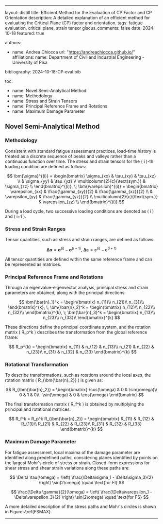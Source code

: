 ---
layout: distill
title: Efficient Method for the Evaluation of CP Factor and CP Orientation
description: A detailed explanation of an efficient method for evaluating the Critical Plane (CP) factor and orientation.
tags: fatigue evaluation, critical plane, strain tensor
giscus_comments: false
date: 2024-10-18
featured: true

authors:
  - name: Andrea Chiocca
    url: "https://andreachiocca.github.io/"
    affiliations:
      name: Department of Civil and Industrial Engineering - University of Pisa

bibliography: 2024-10-18-CP-eval.bib

toc:
  - name: Novel Semi-Analytical Method
  - name: Methodology
  - name: Stress and Strain Tensors
  - name: Principal Reference Frame and Rotations
  - name: Maximum Damage Parameter

## Novel Semi-Analytical Method

### Methodology

Consistent with standard fatigue assessment practices, load-time history is treated as a discrete sequence of peaks and valleys rather than a continuous function over time. The stress and strain tensors for the \( i \)-th loading condition are defined as follows:

$$
\bm{\sigma}^{(i)} =
\begin{bmatrix}
\sigma_{xx} & \tau_{xy} & \tau_{xz} \\
 & \sigma_{yy} & \tau_{yz} \\
 \multicolumn{2}{c}{\text{sym.}} & \sigma_{zz} \\
\end{bmatrix}^{(i)}, \;
\bm{\varepsilon}^{(i)} =
\begin{bmatrix}
\varepsilon_{xx} & \frac{\gamma_{xy}}{2} & \frac{\gamma_{xz}}{2} \\
& \varepsilon_{yy} & \frac{\gamma_{yz}}{2} \\
\multicolumn{2}{c}{\text{sym.}} & \varepsilon_{zz} \\
\end{bmatrix}^{(i)}
$$

During a load cycle, two successive loading conditions are denoted as \( i \) and \( i+1 \).

### Stress and Strain Ranges

Tensor quantities, such as stress and strain ranges, are defined as follows:

$$
\bm{\Delta \sigma} = \bm{\sigma}^{(i)} - \bm{\sigma}^{(i+1)}, \: \bm{\Delta \varepsilon} = \bm{\varepsilon}^{(i)} - \bm{\varepsilon}^{(i+1)}
$$

All tensor quantities are defined within the same reference frame and can be represented as matrices.

### Principal Reference Frame and Rotations

Through an eigenvalue-eigenvector analysis, principal stress and strain parameters are obtained, along with the principal directions:

$$
\bm{\bar{n}_1}^k =
\begin{bmatrix}
n_{11}\\
n_{21}\\
n_{31}\\
\end{bmatrix}^{k}, \;
\bm{\bar{n}_2}^k =
\begin{bmatrix}
n_{12}\\
n_{22}\\
n_{32}\\
\end{bmatrix}^{k}, \;
\bm{\bar{n}_3}^k =
\begin{bmatrix}
n_{13}\\
n_{23}\\
n_{33}\\
\end{bmatrix}^{k}
$$

These directions define the principal coordinate system, and the rotation matrix \( R_p^k \) describes the transformation from the global reference frame:

$$
R_p^{k} =
\begin{bmatrix}
n_{11} & n_{12} & n_{13}\\
n_{21} & n_{22} & n_{23}\\
n_{31} & n_{32} & n_{33}
\end{bmatrix}^{k}
$$

### Rotational Transformation

To describe transformations, such as rotations around the local axes, the rotation matrix \( R_{\bm{\bar{n}_2}} \) is given as:

$$
R_{\bm{\bar{n}_2}} =
\begin{bmatrix}
\cos(\omega) & 0 & \sin(\omega)\\
0 & 1 & 0\\
-\sin(\omega) & 0 & \cos(\omega)
\end{bmatrix}
$$

The final transformation matrix \( R_f^k \) is obtained by multiplying the principal and rotational matrices:

$$
R_f^k = R_p^k R_{\bm{\bar{n}_2}} =
\begin{bmatrix}
R_{11} & R_{12} & R_{13}\\
R_{21} & R_{22} & R_{23}\\
R_{31} & R_{32} & R_{33}
\end{bmatrix}^{k}
$$

### Maximum Damage Parameter

For fatigue assessment, local maxima of the damage parameter are identified along predefined paths, considering planes identified by points on the largest Mohr's circle of stress or strain. Closed-form expressions for shear stress and shear strain variations along these paths are:

$$
\Delta \tau(\omega) = \left( \frac{\Delta\sigma_1 - \Delta\sigma_3}{2} \right) \sin(2\omega) \quad \text{for FI}
$$

$$
\frac{\Delta \gamma}{2}(\omega) = \left( \frac{\Delta\varepsilon_1 - \Delta\varepsilon_3}{2} \right) \sin(2\omega) \quad \text{for FS}
$$

A more detailed description of the stress paths and Mohr's circles is shown in Figure~\ref{FSMAX}.

***